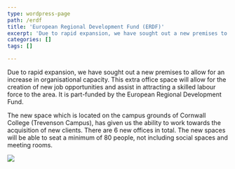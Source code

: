 ```yaml
---
type: wordpress-page
path: /erdf
title: 'European Regional Development Fund (ERDF)'
excerpt: 'Due to rapid expansion, we have sought out a new premises to allow for an increase in organisational capacity. This extra office space will allow for the creation of new job opportunities and assist in attracting a skilled labour force to the area. It is part-funded by the European Regional Development Fund. The new space …'
categories: []
tags: []

---
```

Due to rapid expansion, we have sought out a new premises to allow for an increase in organisational capacity. This extra office space will allow for the creation of new job opportunities and assist in attracting a skilled labour force to the area. It is part-funded by the European Regional Development Fund.

The new space which is located on the campus grounds of Cornwall College (Trevenson Campus), has given us the ability to work towards the acquisition of new clients. There are 6 new offices in total. The new spaces will be able to seat a minimum of 80 people, not including social spaces and meeting rooms.

![](//headforwards.com/wp-content/uploads/2018/03/LogoERDF_Col_Portrait.jpg)
